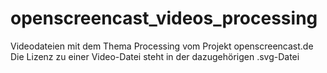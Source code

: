 # openscreencast_videos_processing

Videodateien mit dem Thema Processing vom Projekt openscreencast.de
Die Lizenz zu einer Video-Datei steht in der dazugehörigen .svg-Datei
